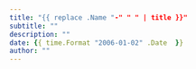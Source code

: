 ```yaml
---
title: "{{ replace .Name "-" " " | title }}"
subtitle: ""
description: ""
date: {{ time.Format "2006-01-02" .Date  }}
author: ""
---
```

